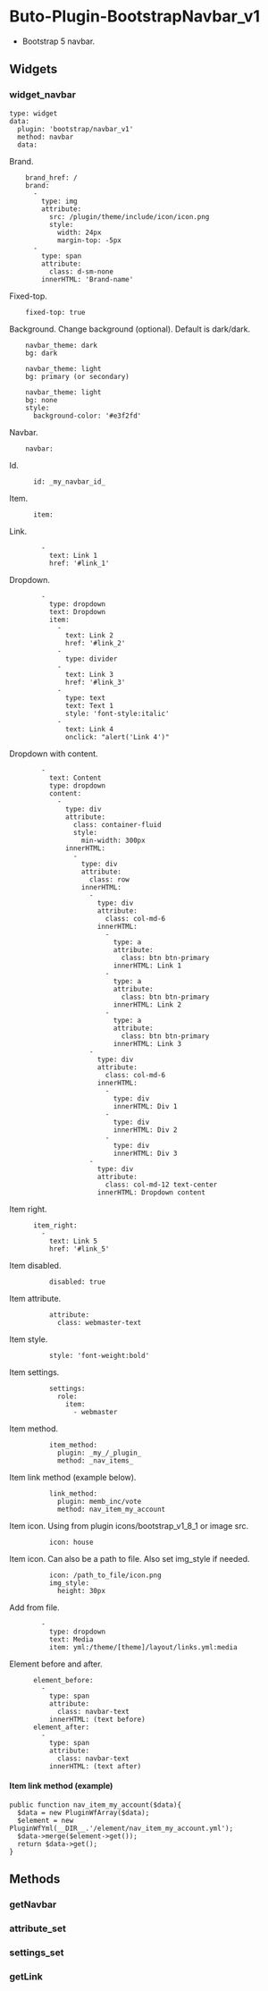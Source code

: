 # Buto-Plugin-BootstrapNavbar_v1

<ul>
<li>Bootstrap 5 navbar.</li>
</ul>

<a name="key_0"></a>

## Widgets



<a name="key_0_0"></a>

### widget_navbar

<pre><code>type: widget
data:
  plugin: 'bootstrap/navbar_v1'
  method: navbar
  data:</code></pre>
<p>Brand.</p>
<pre><code>    brand_href: /
    brand:
      -
        type: img
        attribute:
          src: /plugin/theme/include/icon/icon.png
          style:
            width: 24px
            margin-top: -5px
      -
        type: span
        attribute:
          class: d-sm-none
        innerHTML: 'Brand-name'</code></pre>
<p>Fixed-top.</p>
<pre><code>    fixed-top: true</code></pre>
<p>Background. Change background (optional). Default is dark/dark.</p>
<pre><code>    navbar_theme: dark
    bg: dark</code></pre>
<pre><code>    navbar_theme: light
    bg: primary (or secondary)</code></pre>
<pre><code>    navbar_theme: light
    bg: none
    style:
      background-color: '#e3f2fd'</code></pre>
<p>Navbar.</p>
<pre><code>    navbar:</code></pre>
<p>Id.</p>
<pre><code>      id: _my_navbar_id_</code></pre>
<p>Item.</p>
<pre><code>      item:</code></pre>
<p>Link.</p>
<pre><code>        -
          text: Link 1
          href: '#link_1'</code></pre>
<p>Dropdown.</p>
<pre><code>        -
          type: dropdown
          text: Dropdown
          item:
            -
              text: Link 2
              href: '#link_2'
            -
              type: divider
            -
              text: Link 3
              href: '#link_3'
            -
              type: text
              text: Text 1
              style: 'font-style:italic'
            -
              text: Link 4
              onclick: "alert('Link 4')"</code></pre>
<p>Dropdown with content.</p>
<pre><code>        -
          text: Content
          type: dropdown
          content:
            -
              type: div
              attribute: 
                class: container-fluid
                style:
                  min-width: 300px
              innerHTML: 
                -
                  type: div
                  attribute: 
                    class: row
                  innerHTML: 
                    -
                      type: div
                      attribute: 
                        class: col-md-6
                      innerHTML:
                        -
                          type: a
                          attribute: 
                            class: btn btn-primary
                          innerHTML: Link 1
                        -
                          type: a
                          attribute: 
                            class: btn btn-primary
                          innerHTML: Link 2
                        -
                          type: a
                          attribute: 
                            class: btn btn-primary
                          innerHTML: Link 3
                    -
                      type: div
                      attribute: 
                        class: col-md-6
                      innerHTML:
                        -
                          type: div
                          innerHTML: Div 1
                        -
                          type: div
                          innerHTML: Div 2
                        -
                          type: div
                          innerHTML: Div 3
                    -
                      type: div
                      attribute: 
                        class: col-md-12 text-center
                      innerHTML: Dropdown content</code></pre>
<p>Item right.</p>
<pre><code>      item_right:
        -
          text: Link 5
          href: '#link_5'</code></pre>
<p>Item disabled.</p>
<pre><code>          disabled: true</code></pre>
<p>Item attribute.</p>
<pre><code>          attribute:
            class: webmaster-text</code></pre>
<p>Item style.</p>
<pre><code>          style: 'font-weight:bold'</code></pre>
<p>Item settings.</p>
<pre><code>          settings:
            role:
              item:
                - webmaster</code></pre>
<p>Item method.</p>
<pre><code>          item_method:
            plugin: _my_/_plugin_
            method: _nav_items_</code></pre>
<p>Item link method (example below).</p>
<pre><code>          link_method:
            plugin: memb_inc/vote
            method: nav_item_my_account</code></pre>
<p>Item icon.
Using from plugin icons/bootstrap_v1_8_1 or image src.</p>
<pre><code>          icon: house</code></pre>
<p>Item icon. Can also be a path to file. Also set img_style if needed.</p>
<pre><code>          icon: /path_to_file/icon.png
          img_style:
            height: 30px</code></pre>
<p>Add from file.</p>
<pre><code>        -
          type: dropdown
          text: Media
          item: yml:/theme/[theme]/layout/links.yml:media</code></pre>
<p>Element before and after.</p>
<pre><code>      element_before:
        -
          type: span
          attribute:
            class: navbar-text
          innerHTML: (text before)
      element_after:
        -
          type: span
          attribute:
            class: navbar-text
          innerHTML: (text after)</code></pre>

<a name="key_0_0_0"></a>

#### Item link method (example)

<pre><code>public function nav_item_my_account($data){
  $data = new PluginWfArray($data);
  $element = new PluginWfYml(__DIR__.'/element/nav_item_my_account.yml');
  $data-&gt;merge($element-&gt;get());
  return $data-&gt;get();
}</code></pre>

<a name="key_1"></a>

## Methods



<a name="key_1_0"></a>

### getNavbar



<a name="key_1_1"></a>

### attribute_set



<a name="key_1_2"></a>

### settings_set



<a name="key_1_3"></a>

### getLink



